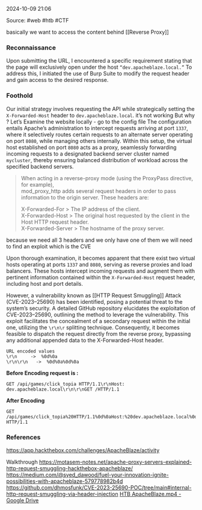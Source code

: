 
2024-10-09 21:06

Source: #web #htb #CTF 

basically we want to access the content behind [[Reverse Proxy]] 
### Reconnaissance

Upon submitting the URL, I encountered a specific requirement stating that the page will exclusively open under the host `“dev.apacheblaze.local.”`
To address this, I initiated the use of Burp Suite to modify the request header and gain access to the desired response.
### Foothold

Our initial strategy involves requesting the API while strategically setting the `X-Forwarded-Host` header to `dev.apacheblaze.local`. it’s not working But why ? Let’s Examine the website locally - go to the config file 
The configuration entails Apache’s administration to intercept requests arriving at port `1337`, where it selectively routes certain requests to an alternate server operating on port `8080`, while managing others internally. Within this setup, the virtual host established on port `8080` acts as a proxy, seamlessly forwarding incoming requests to a designated backend server cluster named `mycluster`, thereby ensuring balanced distribution of workload across the specified backend servers.

> When acting in a reverse-proxy mode (using the ProxyPass directive, for example),  
> mod_proxy_http adds several request headers in order to pass information to the origin server. These headers are:  
>   
> X-Forwarded-For      > The IP address of the client.  
> X-Forwarded-Host    > The original host requested by the client in the Host HTTP request header.  
> X-Forwarded-Server > The hostname of the proxy server.

because we need all 3 headers and we only have one of them we will need to find an exploit which is the CVE 

Upon thorough examination, it becomes apparent that there exist two virtual hosts operating at ports `1337` and `8080`, serving as reverse proxies and load balancers. These hosts intercept incoming requests and augment them with pertinent information contained within the `X-Forwarded-Host` request header, including host and port details.

However, a vulnerability known as [[HTTP Request Smuggling]] Attack (CVE-2023–25690) has been identified, posing a potential threat to the system’s security. A detailed GitHub repository elucidates the exploitation of CVE-2023–25690, outlining the method to leverage the vulnerability. This exploit facilitates the concealment of a secondary request within the initial one, utilizing the `\r\n\r` splitting technique. Consequently, it becomes feasible to dispatch the request directly from the reverse proxy, bypassing any additional appended data to the X-Forwarded-Host header.

```
URL encoded values  
\r\n     ->  %0d%0a  
\r\n\r\n   ->  %0d%0a%0d%0a
```

**Before Encoding request is :**

```
GET /api/games/click_topia HTTP/1.1\r\nHost: dev.apacheblaze.local\r\n\r\nGET /HTTP/1.1
```

**After Encoding**

```
GET /api/games/click_topia%20HTTP/1.1%0d%0aHost:%20dev.apacheblaze.local%0d%0a%0d%0aGET%20/ HTTP/1.1
```


### References
https://app.hackthebox.com/challenges/ApacheBlaze/activity

Walkthrough
https://motasem-notes.net/apache-proxy-servers-explained-http-request-smuggling-hackthebox-apacheblaze/
https://medium.com/@syed_dawood/fuel-your-innovation-ignite-possibilities-with-apacheblaze-579778982b4d
https://github.com/dhmosfunk/CVE-2023-25690-POC/tree/main#internal-http-request-smuggling-via-header-injection
[HTB ApacheBlaze.mp4 - Google Drive](https://drive.google.com/file/d/1hKrlqEkamuUjj0UQHGRJTUlZbFk1hRlz/view?t=25)